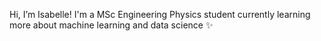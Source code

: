 Hi, I’m Isabelle! 
 I'm a MSc Engineering Physics student currently learning more about machine learning and data science ✨

<!---
ifrode/ifrode is a ✨ special ✨ repository because its `README.md` (this file) appears on your GitHub profile.
You can click the Preview link to take a look at your changes.
--->
